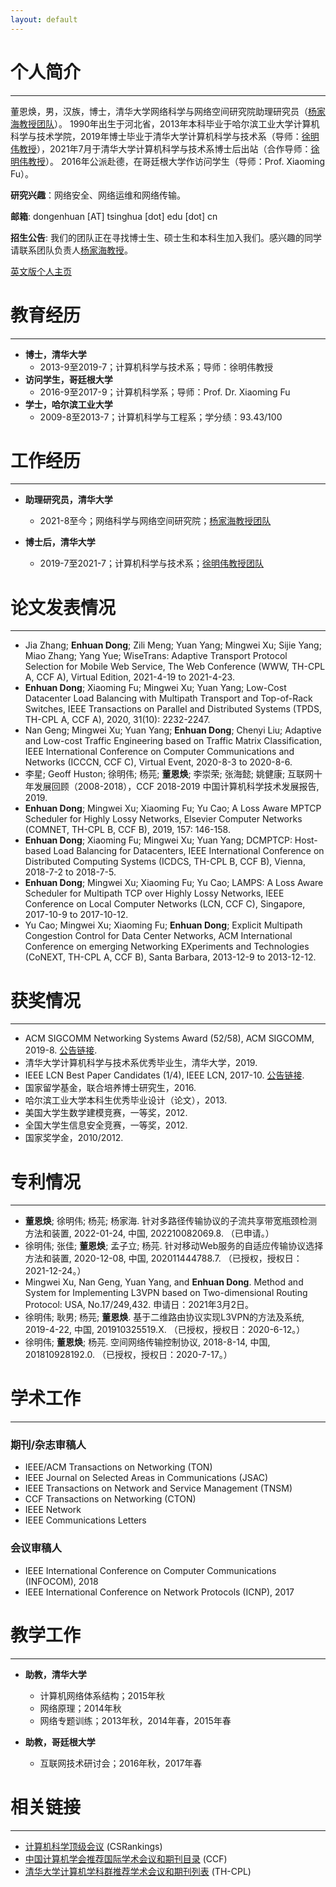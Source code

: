 ```yaml
---
layout: default
---
```


# 个人简介

* * *

董恩焕，男，汉族，博士，清华大学网络科学与网络空间研究院助理研究员（[杨家海教授团队](http://nmgroup.tsinghua.edu.cn/yjh/)）。
1990年出生于河北省，2013年本科毕业于哈尔滨工业大学计算机科学与技术学院，2019年博士毕业于清华大学计算机科学与技术系（导师：[徐明伟教授](http://routing.netlab.edu.cn/)），2021年7月于清华大学计算机科学与技术系博士后出站（合作导师：[徐明伟教授](http://routing.netlab.edu.cn/)）。
2016年公派赴德，在哥廷根大学作访问学生（导师：Prof. Xiaoming Fu）。

**研究兴趣**：网络安全、网络运维和网络传输。

**邮箱**: dongenhuan \[AT\] tsinghua \[dot\] edu \[dot\] cn

**招生公告**: 我们的团队正在寻找博士生、硕士生和本科生加入我们。感兴趣的同学请联系团队负责人[杨家海教授](http://nmgroup.tsinghua.edu.cn/yjh/)。

[英文版个人主页](https://tsinghuadong.github.io/)

# 教育经历

* * *

- **博士，清华大学**
  - 2013-9至2019-7；计算机科学与技术系；导师：徐明伟教授
- **访问学生，哥廷根大学**
  - 2016-9至2017-9；计算机科学系；导师：Prof. Dr. Xiaoming Fu
- **学士，哈尔滨工业大学**
  - 2009-8至2013-7；计算机科学与工程系；学分绩：93.43/100

# 工作经历

* * *

- **助理研究员，清华大学**
  - 2021-8至今；网络科学与网络空间研究院；[杨家海教授团队](http://nmgroup.tsinghua.edu.cn/yjh/)

- **博士后，清华大学**
  - 2019-7至2021-7；计算机科学与技术系；[徐明伟教授团队](http://routing.netlab.edu.cn/tiki-index.php?page=Mingwei+Xu)

# 论文发表情况

* * *

- Jia Zhang; **Enhuan Dong**; Zili Meng; Yuan Yang; Mingwei Xu; Sijie Yang; Miao Zhang; Yang Yue; WiseTrans: Adaptive Transport Protocol Selection for Mobile Web Service, The Web Conference (WWW, TH-CPL A, CCF A), Virtual Edition, 2021-4-19 to 2021-4-23.
- **Enhuan Dong**; Xiaoming Fu; Mingwei Xu; Yuan Yang; Low-Cost Datacenter Load Balancing with Multipath Transport and Top-of-Rack Switches, IEEE Transactions on Parallel and Distributed Systems (TPDS, TH-CPL A, CCF A), 2020, 31(10): 2232-2247.
- Nan Geng; Mingwei Xu; Yuan Yang; **Enhuan Dong**; Chenyi Liu; Adaptive and Low-cost Traffic Engineering based on Traffic Matrix Classification, IEEE International Conference on Computer Communications and Networks (ICCCN, CCF C), Virtual Event, 2020-8-3 to 2020-8-6.
- 李星; Geoff Huston; 徐明伟; 杨芫; **董恩焕**; 李崇荣; 张海懿; 姚健康; 互联网十年发展回顾（2008-2018），CCF 2018-2019 中国计算机科学技术发展报告, 2019.
- **Enhuan Dong**; Mingwei Xu; Xiaoming Fu; Yu Cao; A Loss Aware MPTCP Scheduler for Highly Lossy Networks, Elsevier Computer Networks (COMNET, TH-CPL B, CCF B), 2019, 157: 146-158.
- **Enhuan Dong**; Xiaoming Fu; Mingwei Xu; Yuan Yang; DCMPTCP: Host-based Load Balancing for Datacenters, IEEE International Conference on Distributed Computing Systems (ICDCS, TH-CPL B, CCF B), Vienna, 2018-7-2 to 2018-7-5.
- **Enhuan Dong**; Mingwei Xu; Xiaoming Fu; Yu Cao; LAMPS: A Loss Aware Scheduler for Multipath TCP over Highly Lossy Networks, IEEE Conference on Local Computer Networks (LCN, CCF C), Singapore, 2017-10-9 to 2017-10-12.
- Yu Cao; Mingwei Xu; Xiaoming Fu; **Enhuan Dong**; Explicit Multipath Congestion Control for Data Center Networks, ACM International Conference on emerging Networking EXperiments and Technologies (CoNEXT, TH-CPL A, CCF B), Santa Barbara, 2013-12-9 to 2013-12-12.

# 获奖情况

* * *

- ACM SIGCOMM Networking Systems Award (52/58), ACM SIGCOMM, 2019-8. [公告链接](https://www.sigcomm.org/content/sigcomm-networking-systems-award).
- 清华大学计算机科学与技术系优秀毕业生，清华大学，2019.
- IEEE LCN Best Paper Candidates (1/4), IEEE LCN, 2017-10. [公告链接](https://www.ieeelcn.org/prior/LCN42/Program_technical.html#S1569545642).
- 国家留学基金，联合培养博士研究生，2016.
- 哈尔滨工业大学本科生优秀毕业设计（论文），2013.
- 美国大学生数学建模竞赛，一等奖，2012.
- 全国大学生信息安全竞赛，一等奖，2012.
- 国家奖学金，2010/2012.

# 专利情况

* * *

- **董恩焕**; 徐明伟; 杨芫; 杨家海. 针对多路径传输协议的子流共享带宽瓶颈检测方法和装置, 2022-01-24, 中国, 202210082069.8. （已申请。）
- 徐明伟; 张佳; **董恩焕**; 孟子立; 杨芫. 针对移动Web服务的自适应传输协议选择方法和装置, 2020-12-08, 中国, 202011444788.7. （已授权，授权日：2021-12-24。）
- Mingwei Xu, Nan Geng, Yuan Yang, and **Enhuan Dong**. Method and System for Implementing L3VPN based on Two-dimensional Routing Protocol: USA, No.17/249,432. 申请日：2021年3月2日。
- 徐明伟; 耿男; 杨芫; **董恩焕**. 基于二维路由协议实现L3VPN的方法及系统, 2019-4-22, 中国, 201910325519.X. （已授权，授权日：2020-6-12。）
- 徐明伟; **董恩焕**; 杨芫. 空间网络传输控制协议, 2018-8-14, 中国, 201810928192.0. （已授权，授权日：2020-7-17。）

# 学术工作

* * *

### 期刊/杂志审稿人

- IEEE/ACM Transactions on Networking (TON)
- IEEE Journal on Selected Areas in Communications (JSAC)
- IEEE Transactions on Network and Service Management (TNSM)
- CCF Transactions on Networking (CTON)
- IEEE Network
- IEEE Communications Letters

### 会议审稿人

- IEEE International Conference on Computer Communications (INFOCOM), 2018
- IEEE International Conference on Network Protocols (ICNP), 2017

# 教学工作

* * *

- **助教，清华大学**
  - 计算机网络体系结构；2015年秋
  - 网络原理；2014年秋
  - 网络专题训练；2013年秋，2014年春，2015年春

- **助教，哥廷根大学**
  - 互联网技术研讨会；2016年秋，2017年春

# 相关链接

* * *

- [计算机科学顶级会议](http://csrankings.org/#/index?all&world) (CSRankings)
- [中国计算机学会推荐国际学术会议和期刊目录](https://www.ccf.org.cn/Academic_Evaluation/By_category/) (CCF)
- [清华大学计算机学科群推荐学术会议和期刊列表](http://numbda.cs.tsinghua.edu.cn/~yuwj/TH-CPL.pdf) (TH-CPL)


